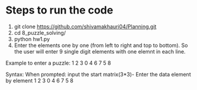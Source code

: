 # Steps to run the code

1. git clone https://github.com/shivamakhauri04/Planning.git
2. cd 8_puzzle_solving/
3. python hw1.py
4. Enter the elements one by one (from left to right and top to bottom). So the user will enter 9 single digit elements with one elemnt in each line.


Example to enter a puzzle:
1 2 3
0 4 6
7 5 8

Syntax:
When prompted: input the start matrix(3*3)- Enter the data element by element
1
2
3
0
4
6
7
5
8

